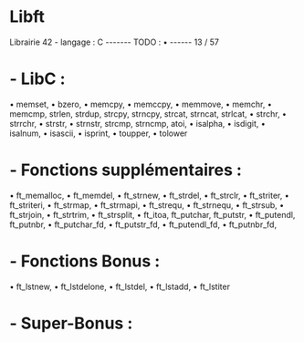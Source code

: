 # Libft
Librairie 42 - langage : C ------- TODO : • ------ 13 / 57

# - LibC :

• memset,
• bzero,
• memcpy,
• memccpy,
• memmove,
• memchr,
• memcmp,
strlen,
strdup,
strcpy,
strncpy,
strcat,
strncat,
strlcat,
• strchr,
• strrchr,
• strstr,
• strnstr,
strcmp,
strncmp,
atoi,
• isalpha,
• isdigit,
• isalnum,
• isascii,
• isprint,
• toupper,
• tolower

# - Fonctions supplémentaires :

• ft_memalloc,
• ft_memdel,
• ft_strnew,
• ft_strdel,
• ft_strclr,
• ft_striter,
• ft_striteri,
• ft_strmap,
• ft_strmapi,
• ft_strequ,
• ft_strnequ,
• ft_strsub,
• ft_strjoin,
• ft_strtrim,
• ft_strsplit,
• ft_itoa,
ft_putchar,
ft_putstr,
• ft_putendl,
ft_putnbr,
• ft_putchar_fd,
• ft_putstr_fd,
• ft_putendl_fd,
• ft_putnbr_fd,

# - Fonctions Bonus :

• ft_lstnew,
• ft_lstdelone,
• ft_lstdel,
• ft_lstadd,
• ft_lstiter

# - Super-Bonus :
